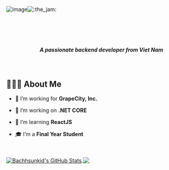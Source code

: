 ![image](https://github.com/Bachhsunkid/Bachhsunkid/assets/86517817/053bc9bb-7fb1-4049-a318-ef0b2b63b13d)![:the_jam:](https://cdn.discordapp.com/emojis/745354525958996138.gif?v=1)

<br/>

<h1 align="center"><img src="https://readme-typing-svg.herokuapp.com?font=Lobster&color=3594F4&size=46&width=500&height=76&lines=Hi+%F0%9F%91%8B%2C+I'm+Bach+Trinh" alt="" /></h1>

<h5 align="center"><em>A passionate backend developer from Viet Nam </em></h5>


<br/>

<h2>👨🏻‍💻 About Me</h2>

- 💼 I’m working for **GrapeCity, Inc.**

- 🔭 I’m working on **.NET CORE** 

- 🌱 I’m learning **ReactJS**

- 🎓 I’m a **Final Year Student**

<br/>

<p><a href="https://github.com/Bachhsunkid/Bachhsunkid">
  <img align="center" src="https://github-readme-stats.vercel.app/api?username=Bachhsunkid&show_icons=true&line_height=27&count_private=true&title_color=ffffff&text_color=c9cacc&icon_color=2bbc8a&bg_color=1d1f21" alt="Bachhsunkid's GitHub Stats" />
</a>
<a href="https://github.com/Bachhsunkid/Bachhsunkid">
  <img align="center" src="https://github-readme-stats.vercel.app/api/top-langs/?username=Bachhsunkid&hide=scss,css,html,tex&title_color=ffffff&text_color=c9cacc&icon_color=2bbc8a&bg_color=1d1f21&langs_count=3" />
</a>
